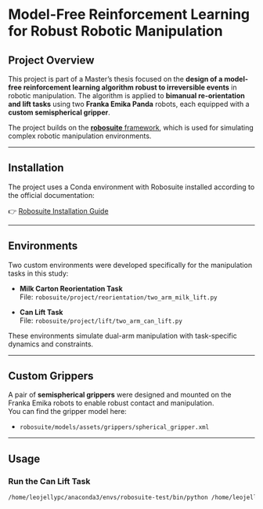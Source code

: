 # Model-Free Reinforcement Learning for Robust Robotic Manipulation

## Project Overview

This project is part of a Master’s thesis focused on the **design of a model-free reinforcement learning algorithm robust to irreversible events** in robotic manipulation. The algorithm is applied to **bimanual re-orientation and lift tasks** using two **Franka Emika Panda** robots, each equipped with a **custom semispherical gripper**.

The project builds on the [**robosuite** framework](https://github.com/ARISE-Initiative/robosuite), which is used for simulating complex robotic manipulation environments.

---

## Installation

The project uses a Conda environment with Robosuite installed according to the official documentation:

👉 [Robosuite Installation Guide](https://robosuite.ai/docs/installation.html)

---

## Environments

Two custom environments were developed specifically for the manipulation tasks in this study:

- **Milk Carton Reorientation Task**  
  File: `robosuite/project/reorientation/two_arm_milk_lift.py`

- **Can Lift Task**  
  File: `robosuite/project/lift/two_arm_can_lift.py`

These environments simulate dual-arm manipulation with task-specific dynamics and constraints.

---

## Custom Grippers

A pair of **semispherical grippers** were designed and mounted on the Franka Emika robots to enable robust contact and manipulation.  
You can find the gripper model here:

- `robosuite/models/assets/grippers/spherical_gripper.xml`

---

## Usage

### Run the Can Lift Task

```bash
/home/leojellypc/anaconda3/envs/robosuite-test/bin/python /home/leojellypc/robosuite/robosuite/lift/main_can.py Can
